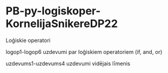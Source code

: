 # PB-py-logiskoper-KornelijaSnikereDP22
Loģiskie operatori

logop1-logop6 uzdevumi par loģiskiem operatoriem (if, and, or)

uzdevums1-uzdevums4 uzdevumi vidējais līmenis

